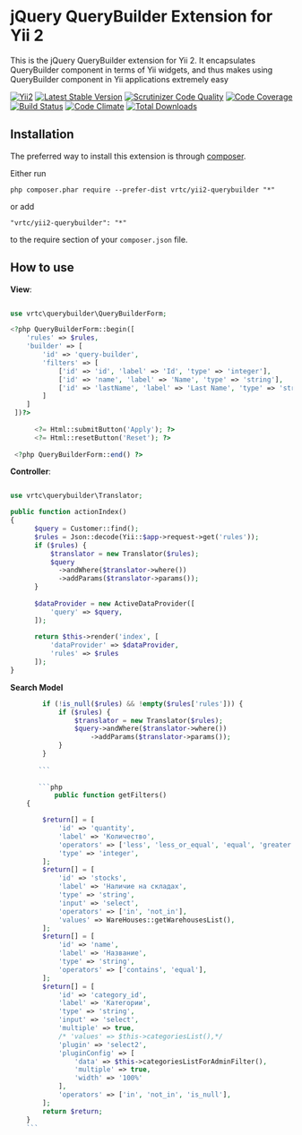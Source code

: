 jQuery QueryBuilder Extension for Yii 2
=======================================

This is the jQuery QueryBuilder extension for Yii 2. It encapsulates QueryBuilder component in terms of Yii widgets, 
and thus makes using QueryBuilder component in Yii applications extremely easy

[![Yii2](https://img.shields.io/badge/Powered_by-Yii_Framework-green.svg?style=flat)](http://www.yiiframework.com/)
[![Latest Stable Version](https://poser.pugx.org/leandrogehlen/yii2-querybuilder/v/stable.png)](https://packagist.org/packages/leandrogehlen/yii2-querybuilder)
[![Scrutinizer Code Quality](https://scrutinizer-ci.com/g/leandrogehlen/yii2-querybuilder/badges/quality-score.png?b=master)](https://scrutinizer-ci.com/g/leandrogehlen/yii2-querybuilder/?branch=master)
[![Code Coverage](https://scrutinizer-ci.com/g/leandrogehlen/yii2-querybuilder/badges/coverage.png?b=master)](https://scrutinizer-ci.com/g/leandrogehlen/yii2-querybuilder/?branch=master)
[![Build Status](https://travis-ci.org/leandrogehlen/yii2-querybuilder.svg?branch=master)](https://travis-ci.org/leandrogehlen/yii2-querybuilder)
[![Code Climate](https://codeclimate.com/github/leandrogehlen/yii2-querybuilder/badges/gpa.svg)](https://codeclimate.com/github/leandrogehlen/yii2-querybuilder)
[![Total Downloads](https://poser.pugx.org/leandrogehlen/yii2-querybuilder/downloads.png)](https://packagist.org/packages/leandrogehlen/yii2-querybuilder)


Installation
------------

The preferred way to install this extension is through [composer](http://getcomposer.org/download/).

Either run

```
php composer.phar require --prefer-dist vrtc/yii2-querybuilder "*"
```

or add

```
"vrtc/yii2-querybuilder": "*"
```

to the require section of your `composer.json` file.

How to use
----------

**View**:

```php

use vrtc\querybuilder\QueryBuilderForm;

<?php QueryBuilderForm::begin([
    'rules' => $rules,
    'builder' => [
        'id' => 'query-builder',
        'filters' => [
            ['id' => 'id', 'label' => 'Id', 'type' => 'integer'],
            ['id' => 'name', 'label' => 'Name', 'type' => 'string'],
            ['id' => 'lastName', 'label' => 'Last Name', 'type' => 'string']
        ]
    ]
 ])?>
 
      <?= Html::submitButton('Apply'); ?>
      <?= Html::resetButton('Reset'); ?>
      
 <?php QueryBuilderForm::end() ?>
```

**Controller**:

```php

use vrtc\querybuilder\Translator;

public function actionIndex()
{
      $query = Customer::find();
      $rules = Json::decode(Yii::$app->request->get('rules'));
      if ($rules) {
          $translator = new Translator($rules);
          $query
            ->andWhere($translator->where())
            ->addParams($translator->params());
      }
      
      $dataProvider = new ActiveDataProvider([
          'query' => $query,
      ]);
    
      return $this->render('index', [
          'dataProvider' => $dataProvider,
          'rules' => $rules
      ]);
}
```
**Search Model**
```php
        if (!is_null($rules) && !empty($rules['rules'])) {
            if ($rules) {
                $translator = new Translator($rules);
                $query->andWhere($translator->where())
                    ->addParams($translator->params());
            }
        }
        
       ```
       
       ```php
           public function getFilters()
    {

        $return[] = [
            'id' => 'quantity',
            'label' => 'Количество',
            'operators' => ['less', 'less_or_equal', 'equal', 'greater', 'greater_or_equal'],
            'type' => 'integer',
        ];
        $return[] = [
            'id' => 'stocks',
            'label' => 'Наличие на складах',
            'type' => 'string',
            'input' => 'select',
            'operators' => ['in', 'not_in'],
            'values' => WareHouses::getWarehousesList(),
        ];
        $return[] = [
            'id' => 'name',
            'label' => 'Название',
            'type' => 'string',
            'operators' => ['contains', 'equal'],
        ];
        $return[] = [
            'id' => 'category_id',
            'label' => 'Категории',
            'type' => 'string',
            'input' => 'select',
            'multiple' => true,
            /* 'values' => $this->categoriesList(),*/
            'plugin' => 'select2',
            'pluginConfig' => [
                'data' => $this->categoriesListForAdminFilter(),
                'multiple' => true,
                'width' => '100%'
            ],
            'operators' => ['in', 'not_in', 'is_null'],
        ];
        return $return;
    }
    ```

